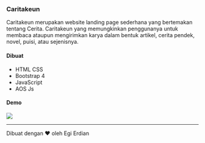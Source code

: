 <h3>Caritakeun</h3>
<p>Caritakeun merupakan website landing page sederhana yang bertemakan tentang Cerita. Caritakeun yang memungkinkan penggunanya untuk membaca ataupun mengirimkan karya dalam bentuk artikel, cerita pendek, novel, puisi, atau sejenisnya.</p>
<h4>Dibuat</h4>
<ul>
    <li>HTML CSS</li>
    <li>Bootstrap 4</li>
    <li>JavaScript</li>
    <li>AOS Js</li>
</ul>
<h4>Demo</h4>
<img src="https://user-images.githubusercontent.com/24710799/104909977-3fdaea80-59bb-11eb-94b7-0746a1dbb892.png">
<hr>
<p>Dibuat dengan ❤️ oleh Egi Erdian</p>